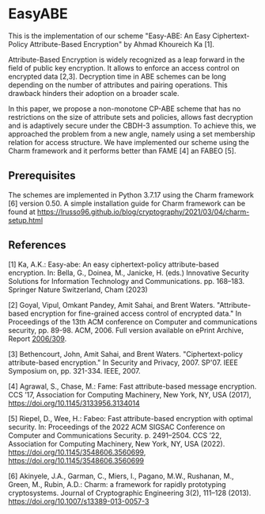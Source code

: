 # EasyABE
This is the implementation of our scheme "Easy-ABE: An Easy Ciphertext-Policy Attribute-Based Encryption" by Ahmad Khoureich Ka [1].

Attribute-Based Encryption is widely recognized as a leap forward in the field of public key encryption. It allows to enforce an access control on encrypted data [2,3]. Decryption time in ABE schemes can be long depending on the number of attributes and pairing operations. This drawback hinders their adoption on a broader scale.

In this paper, we propose a non-monotone CP-ABE scheme that has no restrictions on the size of attribute sets and policies, allows fast decryption and is adaptively secure under the CBDH-3 assumption. To achieve this, we approached the problem from a new angle, namely using a set membership relation for access structure. We have implemented our scheme using the Charm framework and it performs better than FAME [4] an FABEO [5].

## Prerequisites
The schemes are implemented in Python 3.7.17 using the Charm framework [6] version 0.50.
A simple installation guide for Charm framework can be found at https://lrusso96.github.io/blog/cryptography/2021/03/04/charm-setup.html

## References

[1] Ka, A.K.: Easy-abe: An easy ciphertext-policy attribute-based encryption. In: Bella, G., Doinea, M., Janicke, H. (eds.) Innovative Security Solutions for Information Technology and Communications. pp. 168–183. Springer Nature Switzerland, Cham (2023)

[2] Goyal, Vipul, Omkant Pandey, Amit Sahai, and Brent Waters. "Attribute-based encryption for fine-grained access control of encrypted data." In Proceedings of the 13th ACM conference on Computer and communications security, pp. 89-98. ACM, 2006. Full version available on ePrint Archive, Report [2006/309](https://eprint.iacr.org/2006/309).

[3] Bethencourt, John, Amit Sahai, and Brent Waters. "Ciphertext-policy attribute-based encryption." In Security and Privacy, 2007. SP'07. IEEE Symposium on, pp. 321-334. IEEE, 2007.

[4] Agrawal, S., Chase, M.: Fame: Fast attribute-based message encryption. CCS ’17, Association for Computing Machinery, New York, NY, USA (2017), https://doi.org/10.1145/3133956.3134014

[5] Riepel, D., Wee, H.: Fabeo: Fast attribute-based encryption with optimal security. In: Proceedings of the 2022 ACM SIGSAC Conference on Computer and Communications Security. p. 2491–2504. CCS ’22, Association for Computing Machinery, New York, NY, USA (2022). https://doi.org/10.1145/3548606.3560699, https://doi.org/10.1145/3548606.3560699

[6] Akinyele, J.A., Garman, C., Miers, I., Pagano, M.W., Rushanan, M., Green, M., Rubin, A.D.: Charm: a framework for rapidly prototyping cryptosystems. Journal of Cryptographic Engineering 3(2), 111–128 (2013). https://doi.org/10.1007/s13389-013-0057-3
